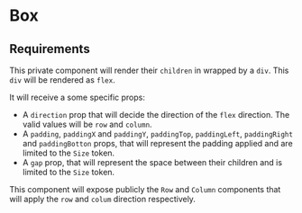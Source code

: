 # Box

## Requirements

This private component will render their `children` in wrapped by a `div`. This
`div` will be rendered as `flex`.

It will receive a some specific props:

- A `direction` prop that will decide the direction of the `flex` direction. The valid values will be `row` and `column`.
- A `padding`, `paddingX` and `paddingY`, `paddingTop`, `paddingLeft`, `paddingRight` and `paddingBotton` props, that will represent the padding applied and are limited to the `Size` token.
- A `gap` prop, that will represent the space between their children and is limited to the `Size` token.

This component will expose publicly the `Row` and `Column` components that will 
apply the `row` and `colum` direction respectively.
